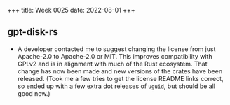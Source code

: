 +++
title: Week 0025
date: 2022-08-01
+++

## gpt-disk-rs

* A developer contacted me to suggest changing the license from just
  Apache-2.0 to Apache-2.0 or MIT. This improves compatibility with
  GPLv2 and is in alignment with much of the Rust ecosystem. That change
  has now been made and new versions of the crates have been
  released. (Took me a few tries to get the license README links
  correct, so ended up with a few extra dot releases of `uguid`, but
  should be all good now.)
